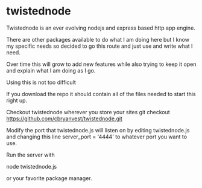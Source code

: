 # twistednode
Twistednode is an ever evolving nodejs and express based http app engine.

There are other packages available to do what I am doing here but I know
my specific needs so decided to go this route and just use and write what I need.

Over time this will grow to add new features while also trying to keep it open
and explain what I am doing as I go.

Using this is not too difficult

If you download the repo it should contain all of the files needed to start this right up.


Checkout twistednode wherever you store your sites
git checkout https://github.com/cbryanvest/twistednode.git

Modify the port that twistednode.js will listen on by editing twistednode.js and changing this line
server_port = '4444'
to whatever port you want to use.

Run the server with 

node twistednode.js 

or your favorite package manager.

